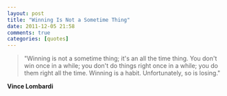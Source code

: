 ```yaml
---
layout: post
title: "Winning Is Not a Sometime Thing"
date: 2011-12-05 21:58
comments: true
categories: [quotes]
---
```

>"Winning is not a sometime thing; it's an all the time thing.
>You don't win once in a while; you don't do things right once in a while; you do them right all the time.
>Winning is a habit.  Unfortunately, so is losing."

**Vince Lombardi**
